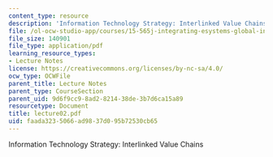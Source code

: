 ```yaml
---
content_type: resource
description: 'Information Technology Strategy: Interlinked Value Chains'
file: /ol-ocw-studio-app/courses/15-565j-integrating-esystems-global-information-systems-spring-2002/faada3235066ad9837d095b72530cb65_lecture02.pdf
file_size: 140901
file_type: application/pdf
learning_resource_types:
- Lecture Notes
license: https://creativecommons.org/licenses/by-nc-sa/4.0/
ocw_type: OCWFile
parent_title: Lecture Notes
parent_type: CourseSection
parent_uid: 9d6f9cc9-8ad2-8214-38de-3b7d6ca15a89
resourcetype: Document
title: lecture02.pdf
uid: faada323-5066-ad98-37d0-95b72530cb65
---
```

Information Technology Strategy: Interlinked Value Chains